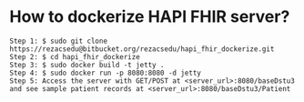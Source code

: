# How to dockerize HAPI FHIR server? 
    Step 1: $ sudo git clone https://rezacsedu@bitbucket.org/rezacsedu/hapi_fhir_dockerize.git
    Step 2: $ cd hapi_fhir_dockerize
    Step 3: $ sudo docker build -t jetty .
    Step 4: $ sudo docker run -p 8080:8080 -d jetty
    Step 5: Access the server with GET/POST at <server_url>:8080/baseDstu3 and see sample patient records at <server_url>:8080/baseDstu3/Patient

